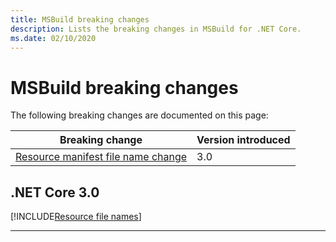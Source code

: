 ```yaml
---
title: MSBuild breaking changes
description: Lists the breaking changes in MSBuild for .NET Core.
ms.date: 02/10/2020
---
```

# MSBuild breaking changes

The following breaking changes are documented on this page:

| Breaking change | Version introduced |
| - | - |
| [Resource manifest file name change](#resource-manifest-file-name-change) | 3.0 |

## .NET Core 3.0

[!INCLUDE[Resource file names](~/includes/core-changes/msbuild/3.0/resource-manifest-name.md)]

***

